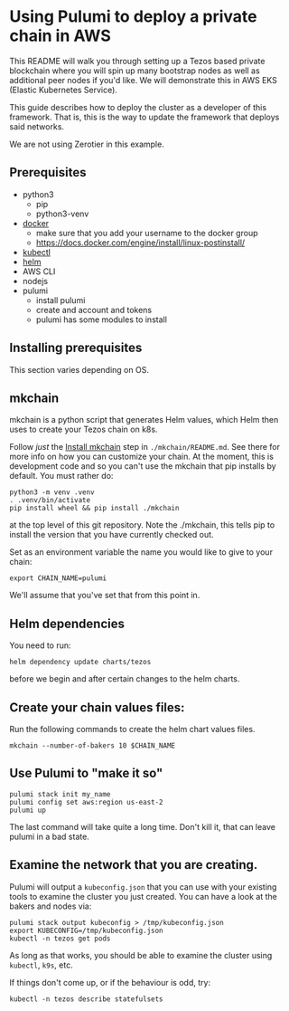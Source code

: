 # Using Pulumi to deploy a private chain in AWS

This README will walk you through setting up a Tezos based private
blockchain where you will spin up many bootstrap nodes as well as additional
peer nodes if you'd like.  We will demonstrate this in AWS EKS (Elastic
Kubernetes Service).

This guide describes how to deploy the cluster as a developer of
this framework.  That is, this is the way to update the framework
that deploys said networks.

We are not using Zerotier in this example.

## Prerequisites

- python3
    - pip
    - python3-venv
- [docker](https://docs.docker.com/get-docker/)
    - make sure that you add your username to the docker group
    - https://docs.docker.com/engine/install/linux-postinstall/
- [kubectl](https://kubernetes.io/docs/reference/kubectl/kubectl/)
- [helm](https://helm.sh/)
- AWS CLI
- nodejs
- pulumi
    - install pulumi
    - create and account and tokens
    - pulumi has some modules to install

## Installing prerequisites

This section varies depending on OS.

## mkchain

mkchain is a python script that generates Helm values, which Helm then
uses to create your Tezos chain on k8s.

Follow _just_ the [Install mkchain](./mkchain/README.md#install-mkchain)
step in `./mkchain/README.md`. See there for more info on how you can
customize your chain.  At the moment, this is development code and so
you can't use the mkchain that pip installs by default.  You must rather
do:

```shell
python3 -m venv .venv
. .venv/bin/activate
pip install wheel && pip install ./mkchain
```

at the top level of this git repository.  Note the ./mkchain, this tells
pip to install the version that you have currently checked out.

Set as an environment variable the name you would like to give to your chain:

```shell
export CHAIN_NAME=pulumi
```

We'll assume that you've set that from this point in.

## Helm dependencies

You need to run:

```shell
helm dependency update charts/tezos
```

before we begin and after certain changes to the helm charts.

## Create your chain values files:

Run the following commands to create the helm chart values files.

```shell
mkchain --number-of-bakers 10 $CHAIN_NAME
```

## Use Pulumi to "make it so"

```shell
pulumi stack init my_name
pulumi config set aws:region us-east-2
pulumi up
```

The last command will take quite a long time.  Don't kill it, that
can leave pulumi in a bad state.

## Examine the network that you are creating.

Pulumi will output a `kubeconfig.json` that you can use with your
existing tools to examine the cluster you just created.  You can
have a look at the bakers and nodes via:

```shell
pulumi stack output kubeconfig > /tmp/kubeconfig.json
export KUBECONFIG=/tmp/kubeconfig.json
kubectl -n tezos get pods
```

As long as that works, you should be able to examine the cluster
using `kubectl`, `k9s`, etc.

If things don't come up, or if the behaviour is odd, try:

```shell
kubectl -n tezos describe statefulsets
```
